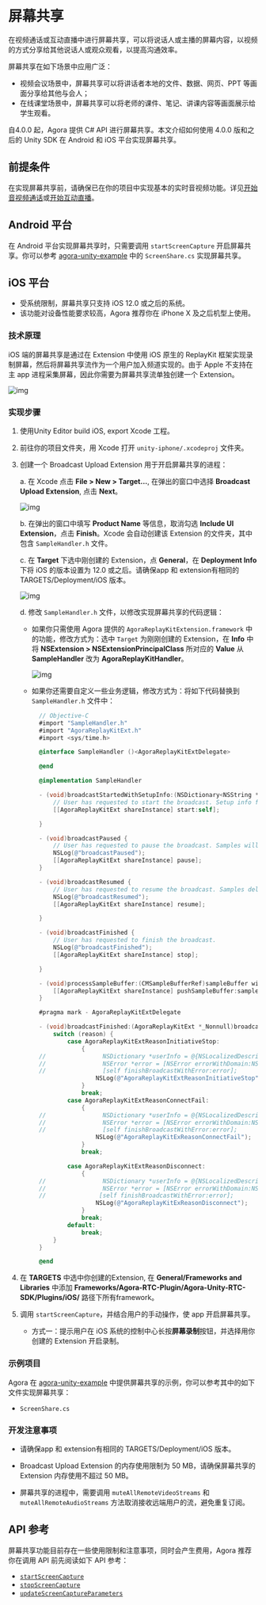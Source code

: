 # 屏幕共享

在视频通话或互动直播中进行屏幕共享，可以将说话人或主播的屏幕内容，以视频的方式分享给其他说话人或观众观看，以提高沟通效率。

屏幕共享在如下场景中应用广泛：

- 视频会议场景中，屏幕共享可以将讲话者本地的文件、数据、网页、PPT 等画面分享给其他与会人；
- 在线课堂场景中，屏幕共享可以将老师的课件、笔记、讲课内容等画面展示给学生观看。

自4.0.0 起，Agora 提供 C# API 进行屏幕共享。本文介绍如何使用 4.0.0 版和之后的 Unity SDK 在 Android 和 iOS 平台实现屏幕共享。

## 前提条件

在实现屏幕共享前，请确保已在你的项目中实现基本的实时音视频功能。详见[开始音视频通话](https://docs.agora.io/cn/video-call-4.x/start_call_unity_ng?platform=Unity)或[开始互动直播](https://docs.agora.io/cn/live-streaming-premium-4.x/start_live_unity_ng?platform=Unity)。

## Android 平台

在 Android 平台实现屏幕共享时，只需要调用 `startScreenCapture` 开启屏幕共享。你可以参考 [agora-unity-example](https://github.com/AgoraIO-Extensions/Agora-Unity-Quickstart/tree/release/4.0.0/API-Example-Unity/Assets/API-Example/Examples/Advanced/ScreenShare) 中的 `ScreenShare.cs` 实现屏幕共享。

## iOS 平台

- 受系统限制，屏幕共享只支持 iOS 12.0 或之后的系统。
- 该功能对设备性能要求较高，Agora 推荐你在 iPhone X 及之后机型上使用。

### 技术原理

iOS 端的屏幕共享是通过在 Extension 中使用 iOS 原生的 ReplayKit 框架实现录制屏幕，然后将屏幕共享流作为一个用户加入频道实现的。由于 Apple 不支持在主 app 进程采集屏幕，因此你需要为屏幕共享流单独创建一个 Extension。

![img](https://web-cdn.agora.io/docs-files/1606368135907)

### 实现步骤

1. 使用Unity Editor build iOS, export Xcode 工程。

2. 前往你的项目文件夹，用 Xcode 打开 `unity-iphone/.xcodeproj` 文件夹。

3. 创建一个 Broadcast Upload Extension 用于开启屏幕共享的进程：

   a. 在 Xcode 点击 **File > New > Target...**, 在弹出的窗口中选择 **Broadcast Upload Extension**, 点击 **Next**。

   ![img](https://web-cdn.agora.io/docs-files/1606368184836)

   b. 在弹出的窗口中填写 **Product Name** 等信息，取消勾选 **Include UI Extension**，点击 **Finish**。Xcode 会自动创建该 Extension 的文件夹，其中包含 `SampleHandler.h` 文件。

   c. 在 **Target** 下选中刚创建的 Extension，点 **General**，在 **Deployment Info** 下将 iOS 的版本设置为 12.0 或之后。请确保app 和 extension有相同的 TARGETS/Deployment/iOS 版本。

   ![img](https://web-cdn.agora.io/docs-files/1652254668249)

   d. 修改 `SampleHandler.h` 文件，以修改实现屏幕共享的代码逻辑：

   - 如果你只需使用 Agora 提供的 `AgoraReplayKitExtension.framework` 中的功能，修改方式为：选中 `Target` 为刚刚创建的 Extension，在 **Info** 中将 **NSExtension > NSExtensionPrincipalClass** 所对应的 **Value** 从 **SampleHandler** 改为 **AgoraReplayKitHandler**。

     ![img](https://web-cdn.agora.io/docs-files/1648112619203)

   - 如果你还需要自定义一些业务逻辑，修改方式为：将如下代码替换到 `SampleHandler.h` 文件中：

     ```objectivec
       // Objective-C
       #import "SampleHandler.h"
       #import "AgoraReplayKitExt.h"
       #import <sys/time.h>
     
       @interface SampleHandler ()<AgoraReplayKitExtDelegate>
     
       @end
     
       @implementation SampleHandler
     
       - (void)broadcastStartedWithSetupInfo:(NSDictionary<NSString *,NSObject *> *)setupInfo {
           // User has requested to start the broadcast. Setup info from the UI extension can be supplied but optional.
           [[AgoraReplayKitExt shareInstance] start:self];
     
       }
     
       - (void)broadcastPaused {
           // User has requested to pause the broadcast. Samples will stop being delivered.
           NSLog(@"broadcastPaused");
           [[AgoraReplayKitExt shareInstance] pause];
       }
     
       - (void)broadcastResumed {
           // User has requested to resume the broadcast. Samples delivery will resume.
           NSLog(@"broadcastResumed");
           [[AgoraReplayKitExt shareInstance] resume];
     
       }
     
       - (void)broadcastFinished {
           // User has requested to finish the broadcast.
           NSLog(@"broadcastFinished");
           [[AgoraReplayKitExt shareInstance] stop];
     
       }
     
       - (void)processSampleBuffer:(CMSampleBufferRef)sampleBuffer withType:(RPSampleBufferType)sampleBufferType {
           [[AgoraReplayKitExt shareInstance] pushSampleBuffer:sampleBuffer withType:sampleBufferType];
       }
     
       #pragma mark - AgoraReplayKitExtDelegate
     
       - (void)broadcastFinished:(AgoraReplayKitExt *_Nonnull)broadcast reason:(AgoraReplayKitExtReason)reason {
           switch (reason) {
               case AgoraReplayKitExtReasonInitiativeStop:
                   {
       //                NSDictionary *userInfo = @{NSLocalizedDescriptionKey : @"Host app stop srceen capture"};
       //                NSError *error = [NSError errorWithDomain:NSCocoaErrorDomain code:0 userInfo:userInfo];
       //                [self finishBroadcastWithError:error];
                       NSLog(@"AgoraReplayKitExtReasonInitiativeStop");
                   }
                   break;
               case AgoraReplayKitExtReasonConnectFail:
                   {
       //                NSDictionary *userInfo = @{NSLocalizedDescriptionKey : @"Connect host app fail need startScreenCapture in host app"};
       //                NSError *error = [NSError errorWithDomain:NSCocoaErrorDomain code:0 userInfo:userInfo];
       //                [self finishBroadcastWithError:error];
                       NSLog(@"AgoraReplayKitExReasonConnectFail");
                   }
                   break;
     
               case AgoraReplayKitExtReasonDisconnect:
                   {
       //                NSDictionary *userInfo = @{NSLocalizedDescriptionKey : @"disconnect with host app"};
       //                NSError *error = [NSError errorWithDomain:NSCocoaErrorDomain code:0 userInfo:userInfo];
       //               [self finishBroadcastWithError:error];
                       NSLog(@"AgoraReplayKitExReasonDisconnect");
                   }
                   break;
               default:
                   break;
           }
       }
     
       @end
     ```

4. 在 **TARGETS** 中选中你创建的Extension, 在 **General/Frameworks and Libraries** 中添加 **Frameworks/Agora-RTC-Plugin/Agora-Unity-RTC-SDK/Plugins/iOS/**  路径下所有framework。

5. 调用 `startScreenCapture`，并结合用户的手动操作，使 app 开启屏幕共享。

   - 方式一：提示用户在 iOS 系统的控制中心长按**屏幕录制**按钮，并选择用你创建的 Extension 开启录制。

   

### 示例项目

Agora 在 [agora-unity-example](https://github.com/AgoraIO-Extensions/Agora-Unity-Quickstart/tree/release/4.0.0/API-Example-Unity/Assets/API-Example/Examples/Advanced/ScreenShare) 中提供屏幕共享的示例，你可以参考其中的如下文件实现屏幕共享：

- `ScreenShare.cs`

### 开发注意事项

- 请确保app 和 extension有相同的 TARGETS/Deployment/iOS 版本。

- Broadcast Upload Extension 的内存使用限制为 50 MB，请确保屏幕共享的 Extension 内存使用不超过 50 MB。
- 屏幕共享的进程中，需要调用 `muteAllRemoteVideoStreams` 和 `muteAllRemoteAudioStreams` 方法取消接收远端用户的流，避免重复订阅。

## API 参考

屏幕共享功能目前存在一些使用限制和注意事项，同时会产生费用，Agora 推荐你在调用 API 前先阅读如下 API 参考：

- [`startScreenCapture`]()
- [`stopScreenCapture`]()
- [`updateScreenCaptureParameters`]()
